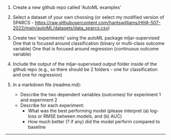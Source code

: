 1. Create a new github repo called 'AutoML examples' 

2. Select a dataset of your own choosing (or select my modified version of SPARCS - https://raw.githubusercontent.com/hantswilliams/HHA-507-2022/main/autoML/datasets/data_sparcs.csv) 

3. Create two 'experiments' using the autoML package mljar-supervised 
One that is focused around classification (binary or multi-class outcome variable)
One that is focused around regression (continuous outcome variable) 
4. Include the output of the mljar-supervised output folder inside of the github repo (e.g., so there should be 2 folders - one for classification and one for regression) 

5. In a markdown file (readme.md): 
    - Describe the two dependent variables (outcomes) for experiment 1 and experiment 2 
    - Describe for each experiment: 
        - What was the best performing model (please interpret (a) log-loss or RMSE between models, and (b) AUC) 
        - How much better (? if any) did the model perform compared to baseline

---
